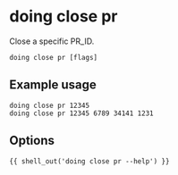 # doing close pr

Close a specific PR_ID.

```shell
doing close pr [flags]
```

## Example usage

```shell
doing close pr 12345
doing close pr 12345 6789 34141 1231
```

## Options

```nohighlight
{{ shell_out('doing close pr --help') }}
```
